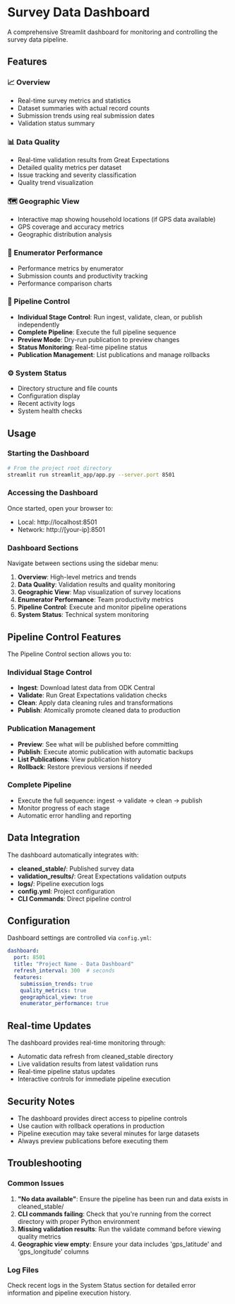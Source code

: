 # Survey Data Dashboard

A comprehensive Streamlit dashboard for monitoring and controlling the survey data pipeline.

## Features

### 📈 Overview
- Real-time survey metrics and statistics
- Dataset summaries with actual record counts
- Submission trends using real submission dates
- Validation status summary

### 📊 Data Quality
- Real-time validation results from Great Expectations
- Detailed quality metrics per dataset
- Issue tracking and severity classification
- Quality trend visualization

### 🗺️ Geographic View
- Interactive map showing household locations (if GPS data available)
- GPS coverage and accuracy metrics
- Geographic distribution analysis

### 👥 Enumerator Performance
- Performance metrics by enumerator
- Submission counts and productivity tracking
- Performance comparison charts

### 🚀 Pipeline Control
- **Individual Stage Control**: Run ingest, validate, clean, or publish independently
- **Complete Pipeline**: Execute the full pipeline sequence
- **Preview Mode**: Dry-run publication to preview changes
- **Status Monitoring**: Real-time pipeline status
- **Publication Management**: List publications and manage rollbacks

### ⚙️ System Status
- Directory structure and file counts
- Configuration display
- Recent activity logs
- System health checks

## Usage

### Starting the Dashboard

```bash
# From the project root directory
streamlit run streamlit_app/app.py --server.port 8501
```

### Accessing the Dashboard

Once started, open your browser to:
- Local: http://localhost:8501
- Network: http://[your-ip]:8501

### Dashboard Sections

Navigate between sections using the sidebar menu:

1. **Overview**: High-level metrics and trends
2. **Data Quality**: Validation results and quality monitoring
3. **Geographic View**: Map visualization of survey locations
4. **Enumerator Performance**: Team productivity metrics
5. **Pipeline Control**: Execute and monitor pipeline operations
6. **System Status**: Technical system monitoring

## Pipeline Control Features

The Pipeline Control section allows you to:

### Individual Stage Control
- **Ingest**: Download latest data from ODK Central
- **Validate**: Run Great Expectations validation checks
- **Clean**: Apply data cleaning rules and transformations
- **Publish**: Atomically promote cleaned data to production

### Publication Management
- **Preview**: See what will be published before committing
- **Publish**: Execute atomic publication with automatic backups
- **List Publications**: View publication history
- **Rollback**: Restore previous versions if needed

### Complete Pipeline
- Execute the full sequence: ingest → validate → clean → publish
- Monitor progress of each stage
- Automatic error handling and reporting

## Data Integration

The dashboard automatically integrates with:

- **cleaned_stable/**: Published survey data
- **validation_results/**: Great Expectations validation outputs
- **logs/**: Pipeline execution logs
- **config.yml**: Project configuration
- **CLI Commands**: Direct pipeline control

## Configuration

Dashboard settings are controlled via `config.yml`:

```yaml
dashboard:
  port: 8501
  title: "Project Name - Data Dashboard"
  refresh_interval: 300  # seconds
  features:
    submission_trends: true
    quality_metrics: true
    geographical_view: true
    enumerator_performance: true
```

## Real-time Updates

The dashboard provides real-time monitoring through:

- Automatic data refresh from cleaned_stable directory
- Live validation results from latest validation runs
- Real-time pipeline status updates
- Interactive controls for immediate pipeline execution

## Security Notes

- The dashboard provides direct access to pipeline controls
- Use caution with rollback operations in production
- Pipeline execution may take several minutes for large datasets
- Always preview publications before executing them

## Troubleshooting

### Common Issues

1. **"No data available"**: Ensure the pipeline has been run and data exists in cleaned_stable/
2. **CLI commands failing**: Check that you're running from the correct directory with proper Python environment
3. **Missing validation results**: Run the validate command before viewing quality metrics
4. **Geographic view empty**: Ensure your data includes 'gps_latitude' and 'gps_longitude' columns

### Log Files

Check recent logs in the System Status section for detailed error information and pipeline execution history.
